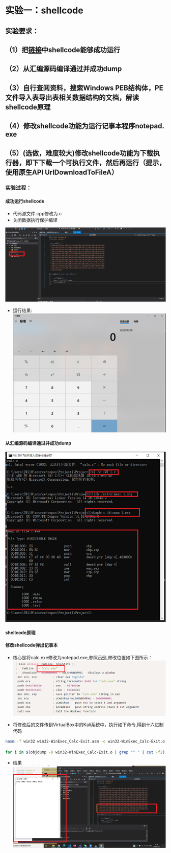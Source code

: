 # 实验一：shellcode

## 实验要求：
## （1）把[链接](https://www.exploit-db.com/shellcodes/48116)中shellcode能够成功运行
## （2）从汇编源码编译通过并成功dump
## （3）自行查阅资料，搜索Windows PEB结构体，PE文件导入表导出表相关数据结构的文档，解读shellcode原理
## （4）修改shellcode功能为运行记事本程序notepad. exe
## （5）(选做，难度较大)修改shellcode功能为下载执行器，即下下载一个可执行文件，然后再运行（提示，使用原生API UrlDownloadToFileA）

### 实验过程：
#### 成功运行shellcode
-  代码源文件.cpp修改为.c
-  关闭数据执行保护编译
  
![](images/1.png)
- 运行结果:
![](images/2.png)

#### 从汇编源码编译通过并成功dump
![](images/3.png)


#### shellcode原理
#### 修改shellcode弹出记事本
- 核心是将calc.exe修改为notepad.exe,参照[示例](https://www.exploit-db.com/shellcodes/48116),修改位置如下图所示：
![](images/4.png)

- 将修改后的文件传到VirtualBox中的Kali系统中，执行如下命令,得到十六进制代码
```bash
nasm -f win32 win32-WinExec_Calc-Exit.asm -o win32-WinExec_Calc-Exit.o

for i in $(objdump -D win32-WinExec_Calc-Exit.o | grep "^ " | cut -f2); do echo -n '\x'$i; done; echo
```
- 结果
![](images/notepad.png)